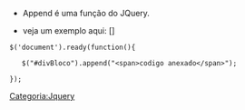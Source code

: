 - Append é uma função do JQuery.
- veja um exemplo aqui: \[\]

<!-- -->


    $('document').ready(function(){
       $("#divBloco").append("<span>codigo anexado</span>");
    });

<a href="Categoria:Jquery" class="wikilink" title="Categoria:Jquery">Categoria:Jquery</a>
